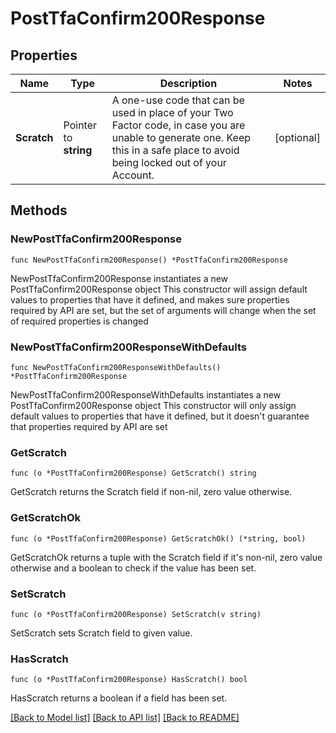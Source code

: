 # PostTfaConfirm200Response

## Properties

Name | Type | Description | Notes
------------ | ------------- | ------------- | -------------
**Scratch** | Pointer to **string** | A one-use code that can be used in place of your Two Factor code, in case you are unable to generate one.  Keep this in a safe place to avoid being locked out of your Account. | [optional] 

## Methods

### NewPostTfaConfirm200Response

`func NewPostTfaConfirm200Response() *PostTfaConfirm200Response`

NewPostTfaConfirm200Response instantiates a new PostTfaConfirm200Response object
This constructor will assign default values to properties that have it defined,
and makes sure properties required by API are set, but the set of arguments
will change when the set of required properties is changed

### NewPostTfaConfirm200ResponseWithDefaults

`func NewPostTfaConfirm200ResponseWithDefaults() *PostTfaConfirm200Response`

NewPostTfaConfirm200ResponseWithDefaults instantiates a new PostTfaConfirm200Response object
This constructor will only assign default values to properties that have it defined,
but it doesn't guarantee that properties required by API are set

### GetScratch

`func (o *PostTfaConfirm200Response) GetScratch() string`

GetScratch returns the Scratch field if non-nil, zero value otherwise.

### GetScratchOk

`func (o *PostTfaConfirm200Response) GetScratchOk() (*string, bool)`

GetScratchOk returns a tuple with the Scratch field if it's non-nil, zero value otherwise
and a boolean to check if the value has been set.

### SetScratch

`func (o *PostTfaConfirm200Response) SetScratch(v string)`

SetScratch sets Scratch field to given value.

### HasScratch

`func (o *PostTfaConfirm200Response) HasScratch() bool`

HasScratch returns a boolean if a field has been set.


[[Back to Model list]](../README.md#documentation-for-models) [[Back to API list]](../README.md#documentation-for-api-endpoints) [[Back to README]](../README.md)


